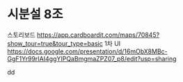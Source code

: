 # 시분설 8조

스토리보드 https://app.cardboardit.com/maps/70845?show_tour=true&tour_type=basic
1차 UI https://docs.google.com/presentation/d/16mObX8MBc-GgF1Yr99rIAI4ggYIPQaBmgmaZPZ07_p8/edit?usp=sharing

dd
